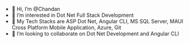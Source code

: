 - 👋 Hi, I’m @Chandan
- 👀 I’m interested in Dot Net Full Stack Development
- 🌱 My Tech Stacks are  ASP Dot Net, Angular CLI, MS SQL Server, MAUI Cross Platform Mobile Application, Azure, Git
- 💞️ I’m looking to collaborate on Dot Net Development and Angular CLI


<!---
Satyam077/Satyam077 is a ✨ special ✨ repository because its `README.md` (this file) appears on your GitHub profile.
You can click the Preview link to take a look at your changes.
--->
